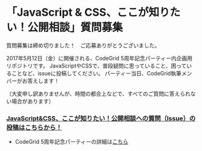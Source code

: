 # 「JavaScript & CSS、ここが知りたい！公開相談」質問募集

質問募集は締め切りました！　ご応募ありがとうございました。

2017年5月12日（金）に開催される、CodeGrid 5周年記念パーティー内企画用リポジトリです。
JavaScriptやCSSで、普段疑問に思っていること、困っていることなど、issueに投稿してください。
パーティー当日、CodeGrid執筆メンバーがお答えします！

（大変申し訳ありませんが、時間の都合上などで、すべてのご質問に答えられない場合があります）

### [JavaScript&CSS、ここが知りたい！公開相談への質問（Issue）の投稿はこちらから！](https://github.com/codegrid/party-2017-05/issues/new)

- CodeGrid 5周年記念パーティーの詳細は[こちら](https://atnd.org/events/86816?k=16a9e6f3a376f54742e36d86c3f62752)
